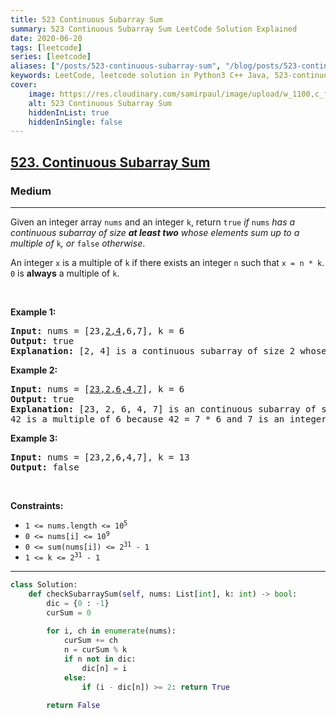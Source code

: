 ```yaml
---
title: 523 Continuous Subarray Sum
summary: 523 Continuous Subarray Sum LeetCode Solution Explained
date: 2020-06-20
tags: [leetcode]
series: [leetcode]
aliases: ["/posts/523-continuous-subarray-sum", "/blog/posts/523-continuous-subarray-sum", "/523-continuous-subarray-sum"]
keywords: LeetCode, leetcode solution in Python3 C++ Java, 523-continuous-subarray-sum solution
cover:
    image: https://res.cloudinary.com/samirpaul/image/upload/w_1100,c_fit,co_rgb:FFFFFF,l_text:Arial_70_bold:523 Continuous Subarray Sum/problem-solving.webp
    alt: 523 Continuous Subarray Sum
    hiddenInList: true
    hiddenInSingle: false
---
```



<h2><a href="https://leetcode.com/problems/continuous-subarray-sum/">523. Continuous Subarray Sum</a></h2><h3>Medium</h3><hr><div><p>Given an integer array <code>nums</code> and an integer <code>k</code>, return <code>true</code> <em>if </em><code>nums</code><em> has a continuous subarray of size <strong>at least two</strong> whose elements sum up to a multiple of</em> <code>k</code><em>, or </em><code>false</code><em> otherwise</em>.</p>

<p>An integer <code>x</code> is a multiple of <code>k</code> if there exists an integer <code>n</code> such that <code>x = n * k</code>. <code>0</code> is <strong>always</strong> a multiple of <code>k</code>.</p>

<p>&nbsp;</p>
<p><strong>Example 1:</strong></p>

<pre><strong>Input:</strong> nums = [23,<u>2,4</u>,6,7], k = 6
<strong>Output:</strong> true
<strong>Explanation:</strong> [2, 4] is a continuous subarray of size 2 whose elements sum up to 6.
</pre>

<p><strong>Example 2:</strong></p>

<pre><strong>Input:</strong> nums = [<u>23,2,6,4,7</u>], k = 6
<strong>Output:</strong> true
<strong>Explanation:</strong> [23, 2, 6, 4, 7] is an continuous subarray of size 5 whose elements sum up to 42.
42 is a multiple of 6 because 42 = 7 * 6 and 7 is an integer.
</pre>

<p><strong>Example 3:</strong></p>

<pre><strong>Input:</strong> nums = [23,2,6,4,7], k = 13
<strong>Output:</strong> false
</pre>

<p>&nbsp;</p>
<p><strong>Constraints:</strong></p>

<ul>
	<li><code>1 &lt;= nums.length &lt;= 10<sup>5</sup></code></li>
	<li><code>0 &lt;= nums[i] &lt;= 10<sup>9</sup></code></li>
	<li><code>0 &lt;= sum(nums[i]) &lt;= 2<sup>31</sup> - 1</code></li>
	<li><code>1 &lt;= k &lt;= 2<sup>31</sup> - 1</code></li>
</ul>
</div>

---




```python
class Solution:
    def checkSubarraySum(self, nums: List[int], k: int) -> bool:
        dic = {0 : -1}
        curSum = 0
        
        for i, ch in enumerate(nums):
            curSum += ch
            n = curSum % k
            if n not in dic:
                dic[n] = i
            else:
                if (i - dic[n]) >= 2: return True
        
        return False
```
